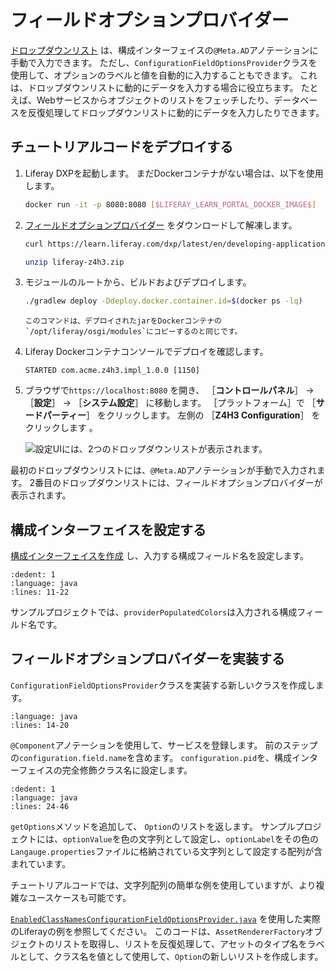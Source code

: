 # フィールドオプションプロバイダー

[ドロップダウンリスト](./setting-and-accessing-configurations.html#implementing-a-dropdown-selection-ui) は、構成インターフェイスの`@Meta.AD`アノテーションに手動で入力できます。 ただし、`ConfigurationFieldOptionsProvider`クラスを使用して、オプションのラベルと値を自動的に入力することもできます。 これは、ドロップダウンリストに動的にデータを入力する場合に役立ちます。 たとえば、Webサービスからオブジェクトのリストをフェッチしたり、データベースを反復処理してドロップダウンリストに動的にデータを入力したりできます。

<a name="deploy-the-tutorial-code" />

## チュートリアルコードをデプロイする

1. Liferay DXPを起動します。 まだDockerコンテナがない場合は、以下を使用します。

    ```bash
    docker run -it -p 8080:8080 [$LIFERAY_LEARN_PORTAL_DOCKER_IMAGE$]
    ```

1. [フィールドオプションプロバイダー](./liferay-z4h3.zip) をダウンロードして解凍します。

    ```bash
    curl https://learn.liferay.com/dxp/latest/en/developing-applications/core-frameworks/configuration-framework/liferay-z4h3.zip -O
    ```

    ```bash
    unzip liferay-z4h3.zip
    ```

1. モジュールのルートから、ビルドおよびデプロイします。

    ```bash
    ./gradlew deploy -Ddeploy.docker.container.id=$(docker ps -lq)
    ```

    ```{note}
    このコマンドは、デプロイされたjarをDockerコンテナの`/opt/liferay/osgi/modules`にコピーするのと同じです。
    ```

1. Liferay Dockerコンテナコンソールでデプロイを確認します。

    ```
    STARTED com.acme.z4h3.impl_1.0.0 [1150]
    ```

1. ブラウザで`https://localhost:8080` を開き、 ［**コントロールパネル**］ &rarr; ［**設定**］ &rarr; ［**システム設定**］ に移動します。 ［プラットフォーム］で ［**サードパーティー**］ をクリックします。 左側の ［**Z4H3 Configuration**］ をクリックします 。

    ![設定UIには、2つのドロップダウンリストが表示されます。](./field-options-provider/images/01.png)

最初のドロップダウンリストには、`@Meta.AD`アノテーションが手動で入力されます。 2番目のドロップダウンリストには、フィールドオプションプロバイダーが表示されます。

<a name="setting-the-configuration-interface" />

## 構成インターフェイスを設定する

[構成インターフェイスを作成](./setting-and-accessing-configurations.html#creating-the-configuration-interface) し、入力する構成フィールド名を設定します。

```{literalinclude} ./field-options-provider/resources/liferay-z4h3.zip/z4h3-impl/src/main/java/com/acme/z4h3/internal/configuration/Z4H3Configuration.java
:dedent: 1
:language: java
:lines: 11-22
```

サンプルプロジェクトでは、`providerPopulatedColors`は入力される構成フィールド名です。

<a name="implement-the-field-options-provider" />

## フィールドオプションプロバイダーを実装する

`ConfigurationFieldOptionsProvider`クラスを実装する新しいクラスを作成します。

```{literalinclude} ./field-options-provider/resources/liferay-z4h3.zip/z4h3-impl/src/main/java/com/acme/z4h3/internal/configuration/admin/definition/Z4H3ConfigurationFieldOptionsProvider.java
:language: java
:lines: 14-20
```

`@Component`アノテーションを使用して、サービスを登録します。 前のステップの`configuration.field.name`を含めます。 `configuration.pid`を、構成インターフェイスの完全修飾クラス名に設定します。

```{literalinclude} ./field-options-provider/resources/liferay-z4h3.zip/z4h3-impl/src/main/java/com/acme/z4h3/internal/configuration/admin/definition/Z4H3ConfigurationFieldOptionsProvider.java
:dedent: 1
:language: java
:lines: 24-46
```

`getOptions`メソッドを追加して、 `Option`のリストを返します。 サンプルプロジェクトには、`optionValue`を色の文字列として設定し、`optionLabel`をその色の`Langauge.properties`ファイルに格納されている文字列として設定する配列が含まれています。

チュートリアルコードでは、文字列配列の簡単な例を使用していますが、より複雑なユースケースも可能です。

[`EnabledClassNamesConfigurationFieldOptionsProvider.java`](https://github.com/liferay/liferay-portal/blob/master/modules/apps/asset/asset-auto-tagger-service/src/main/java/com/liferay/asset/auto/tagger/internal/configuration/admin/definition/EnabledClassNamesConfigurationFieldOptionsProvider.java) を使用した実際のLiferayの例を参照してください。 このコードは、`AssetRendererFactory`オブジェクトのリストを取得し、リストを反復処理して、アセットのタイプ名をラベルとして、クラス名を値として使用して、`Option`の新しいリストを作成します。
